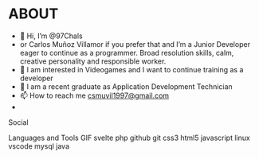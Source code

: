 # ABOUT
- 👋 Hi, I’m @97Chals
- or Carlos Muñoz Villamor if you prefer that and I’m a Junior Developer eager to continue as a programmer. Broad resolution skills, calm, creative personality and responsible worker.
- 👀 I am interested in Videogames and I want to continue training as a developer
- 🌱 I am a recent graduate as Application Development Technician
- 📫 How to reach me csmuvil1997@gmail.com
- 

Social

Languages and Tools
GIF
svelte php github git css3 html5 javascript linux vscode mysql java
<!---
97Chals/97Chals is a ✨ special ✨ repository because its `README.md` (this file) appears on your GitHub profile.
You can click the Preview link to take a look at your changes.
--->

